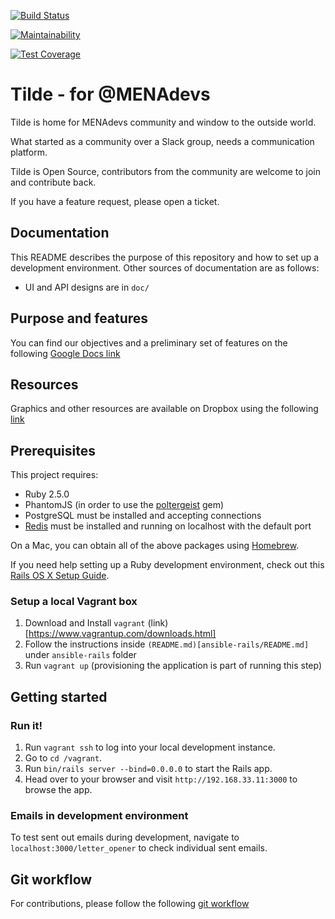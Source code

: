 [![Build Status](https://travis-ci.org/mena-devs/tilde.svg?branch=master)](https://travis-ci.org/mena-devs/tilde)

[![Maintainability](https://api.codeclimate.com/v1/badges/618cfe32cf0874f94648/maintainability)](https://codeclimate.com/github/mena-devs/tilde/maintainability)

[![Test Coverage](https://api.codeclimate.com/v1/badges/618cfe32cf0874f94648/test_coverage)](https://codeclimate.com/github/mena-devs/tilde/test_coverage)

# Tilde - for @MENAdevs

Tilde is home for MENAdevs community and window to the outside world.

What started as a community over a Slack group, needs a communication platform.

Tilde is Open Source, contributors from the community are welcome to join and contribute back.

If you have a feature request, please open a ticket.

## Documentation

This README describes the purpose of this repository and how to set up a development environment. Other sources of documentation are as follows:

* UI and API designs are in `doc/`

## Purpose and features

You can find our objectives and a preliminary set of features on the following [Google Docs link](https://docs.google.com/document/d/1Qmyx_wfw-gard0VMcBCzu8TG42cSIHbGze7eQ0GAvw0/edit?usp=sharing)

## Resources

Graphics and other resources are available on Dropbox using the following [link](https://www.dropbox.com/sh/2z1p8y2cux8yzea/AAAhDFbkcOs5Gf2vgIB15aKra?dl=0)

## Prerequisites

This project requires:

* Ruby 2.5.0
* PhantomJS (in order to use the [poltergeist][] gem)
* PostgreSQL must be installed and accepting connections
* [Redis][] must be installed and running on localhost with the default port

On a Mac, you can obtain all of the above packages using [Homebrew][].

If you need help setting up a Ruby development environment, check out this [Rails OS X Setup Guide](https://mattbrictson.com/rails-osx-setup-guide).

### Setup a local Vagrant box

1. Download and Install `vagrant` (link)[https://www.vagrantup.com/downloads.html]
2. Follow the instructions inside `(README.md)[ansible-rails/README.md]` under `ansible-rails` folder
3. Run `vagrant up` (provisioning the application is part of running this step)

## Getting started

### Run it!

1. Run `vagrant ssh` to log into your local development instance.
2. Go to `cd /vagrant`.
3. Run `bin/rails server --bind=0.0.0.0` to start the Rails app.
4. Head over to your browser and visit `http://192.168.33.11:3000` to browse the app.

[rbenv]:https://github.com/sstephenson/rbenv
[poltergeist]:https://github.com/teampoltergeist/poltergeist
[redis]:http://redis.io
[Homebrew]:http://brew.sh

### Emails in development environment

To test sent out emails during development, navigate to `localhost:3000/letter_opener` to check individual sent emails.

## Git workflow

For contributions, please follow the following [git workflow](GIT-WORKFLOW.md)
